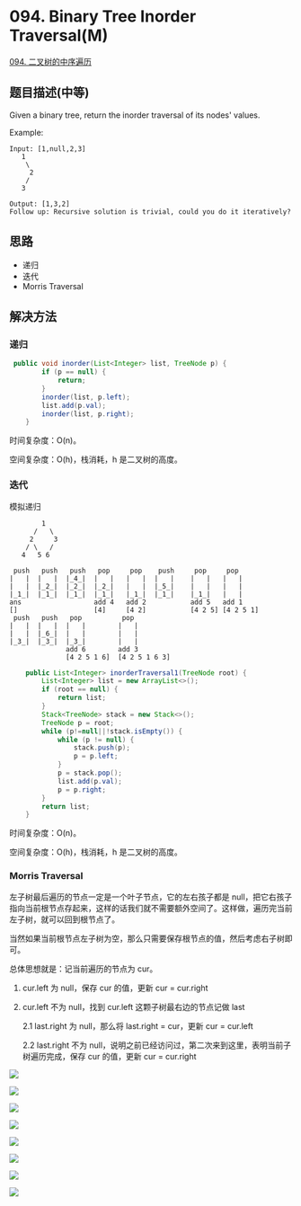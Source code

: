 # 094. Binary Tree Inorder Traversal\(M\)

[094. 二叉树的中序遍历](https://leetcode-cn.com/problems/binary-tree-inorder-traversal/)

## 题目描述\(中等\)

Given a binary tree, return the inorder traversal of its nodes' values.

Example:

```
Input: [1,null,2,3]
   1
    \
     2
    /
   3

Output: [1,3,2]
Follow up: Recursive solution is trivial, could you do it iteratively?
```

## 思路

* 递归
* 迭代
* Morris Traversal

## 解决方法

### 递归

```java
 public void inorder(List<Integer> list, TreeNode p) {
        if (p == null) {
            return;
        }
        inorder(list, p.left);
        list.add(p.val);
        inorder(list, p.right);
    }
```

时间复杂度：O\(n\)。

空间复杂度：O\(h\)，栈消耗，h 是二叉树的高度。

### 迭代

模拟递归

```
        1
      /   \
     2     3
    / \   /
   4   5 6

 push   push   push   pop     pop    push     pop     pop 
|   |  |   |  |_4_|  |   |   |   |  |   |    |   |   |   |  
|   |  |_2_|  |_2_|  |_2_|   |   |  |_5_|    |   |   |   |
|_1_|  |_1_|  |_1_|  |_1_|   |_1_|  |_1_|    |_1_|   |   |
ans                  add 4   add 2           add 5   add 1
[]                   [4]     [4 2]           [4 2 5] [4 2 5 1]
 push   push   pop          pop 
|   |  |   |  |   |        |   |  
|   |  |_6_|  |   |        |   |  
|_3_|  |_3_|  |_3_|        |   |
              add 6        add 3
              [4 2 5 1 6]  [4 2 5 1 6 3]
```

```java
    public List<Integer> inorderTraversal1(TreeNode root) {
        List<Integer> list = new ArrayList<>();
        if (root == null) {
            return list;
        }
        Stack<TreeNode> stack = new Stack<>();
        TreeNode p = root;
        while (p!=null||!stack.isEmpty()) {
            while (p != null) {
                stack.push(p);
                p = p.left;
            }
            p = stack.pop();
            list.add(p.val);
            p = p.right;
        }
        return list;
    }
```

时间复杂度：O\(n\)。

空间复杂度：O\(h\)，栈消耗，h 是二叉树的高度。

### Morris Traversal

左子树最后遍历的节点一定是一个叶子节点，它的左右孩子都是 null，把它右孩子指向当前根节点存起来，这样的话我们就不需要额外空间了。这样做，遍历完当前左子树，就可以回到根节点了。

当然如果当前根节点左子树为空，那么只需要保存根节点的值，然后考虑右子树即可。

总体思想就是：记当前遍历的节点为 cur。

1. cur.left 为 null，保存 cur 的值，更新 cur = cur.right

2. cur.left 不为 null，找到 cur.left 这颗子树最右边的节点记做 last

   2.1 last.right 为 null，那么将 last.right = cur，更新 cur = cur.left

   2.2 last.right 不为 null，说明之前已经访问过，第二次来到这里，表明当前子树遍历完成，保存 cur 的值，更新 cur = cur.right



![](/assets/001-100/094-s-3-1.png)





![](/assets/001-100/094-s-3-2.png)

![](/assets/001-100/094-s-3-3.png)







![](/assets/001-100/094-s-3-4.png)

![](/assets/001-100/094-s-3-5.png)







![](/assets/001-100/094-s-3-6.png)





![](/assets/001-100/094-s-3-7.png)





![](/assets/001-100/094-s-3-8.png)













